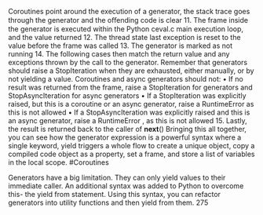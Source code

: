 Coroutines point around the execution of a generator, the stack trace goes through the generator and the oﬀending code is clear 11. The frame inside the generator is executed within the  Python ceval.c  main execution loop, and the value returned 12. The thread state last exception is reset to the value before the frame was called 13. The generator is marked as not running 14. The following cases then match the return value and any exceptions thrown by the call to the generator. Remember that generators should raise a  StopIteration  when they are exhausted, either manually, or by not yielding a value. Coroutines and async generators should not: • If no result was returned from the frame, raise a  StopIteration for generators and  StopAsyncIteration  for async generators • If a  StopIteration  was explicitly raised, but this is a coroutine or an async generator, raise a  RuntimeError  as this is not allowed • If a  StopAsyncIteration  was explicitly raised and this is an async generator, raise a  RuntimeError , as this is not allowed 15. Lastly, the result is returned back to the caller of  __next__() Bringing this all together, you can see how the generator expression is a powerful syntax where a single keyword,  yield  triggers a whole flow to create a unique object, copy a compiled code object as a property, set a frame, and store a list of variables in the local scope. 
#Coroutines 

 Generators have a big limitation. They can only yield values to their immediate caller. An additional syntax was added to Python to overcome this- the  yield from  statement. Using this syntax, you can refactor generators into utility functions and then  yield from  them. 275